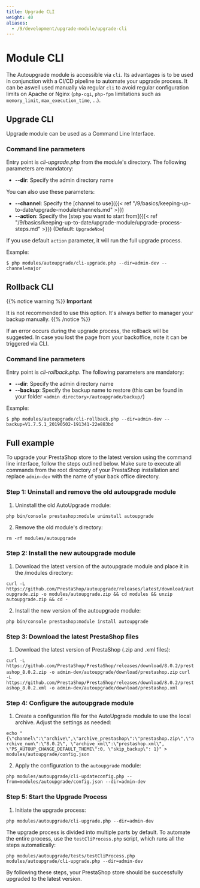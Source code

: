 ```yaml
---
title: Upgrade CLI
weight: 40
aliases:
  - /9/development/upgrade-module/upgrade-cli
---
```


# Module CLI

The Autoupgrade module is accessible via `cli`. Its advantages is to be used in conjunction with a CI/CD pipeline to automate your upgrade process. 
It can be aswell used manually via regular `cli` to avoid regular configuration limits on Apache or Nginx (`php-cgi`, `php-fpm` limitations such as `memory_limit`, `max_execution_time`, ...). 

## Upgrade CLI

Upgrade module can be used as a Command Line Interface.

### Command line parameters

Entry point is *cli-upgrade.php* from the module's directory.
The following parameters are mandatory:

* **--dir**: Specify the admin directory name

You can also use these parameters:

* **--channel**: Specify the [channel to use]({{< ref "/9/basics/keeping-up-to-date/upgrade-module/channels.md" >}})
* **--action**: Specify the [step you want to start from]({{< ref "/9/basics/keeping-up-to-date/upgrade-module/upgrade-process-steps.md" >}}) (Default: `UpgradeNow`)

If you use default `action` parameter, it will run the full upgrade process.

Example:

```
$ php modules/autoupgrade/cli-upgrade.php --dir=admin-dev --channel=major
```

## Rollback CLI

{{% notice warning %}}
**Important**

It is not recommended to use this option. It's always better to manager your backup manually.
{{% /notice %}} 

If an error occurs during the upgrade process, the rollback will be suggested.
In case you lost the page from your backoffice, note it can be triggered via CLI.

### Command line parameters

Entry point is *cli-rollback.php*.
The following parameters are mandatory:

* **--dir**: Specify the admin directory name
* **--backup**: Specify the backup name to restore (this can be found in your folder `<admin directory>/autoupgrade/backup/`)

Example:

```
$ php modules/autoupgrade/cli-rollback.php --dir=admin-dev --backup=V1.7.5.1_20190502-191341-22e883bd
```

## Full example

To upgrade your PrestaShop store to the latest version using the command line interface, follow the steps outlined below. Make sure to execute all commands from the root directory of your PrestaShop installation and replace `admin-dev` with the name of your back office directory.

### Step 1: Uninstall and remove the old autoupgrade module

1. Uninstall the old AutoUpgrade module:

`php bin/console prestashop:module uninstall autoupgrade`

2. Remove the old module's directory:

`rm -rf modules/autoupgrade`

### Step 2: Install the new autoupgrade module

1. Download the latest version of the autoupgrade module and place it in the /modules directory:

`curl -L  https://github.com/PrestaShop/autoupgrade/releases/latest/download/autoupgrade.zip -o modules/autoupgrade.zip && cd modules && unzip autoupgrade.zip && cd -`

2. Install the new version of the autoupgrade module:

`php bin/console prestashop:module install autoupgrade`

### Step 3: Download the latest PrestaShop files

1. Download the latest version of PrestaShop (.zip and .xml files):

`curl -L https://github.com/PrestaShop/PrestaShop/releases/download/8.0.2/prestashop_8.0.2.zip -o admin-dev/autoupgrade/download/prestashop.zip`
`curl -L https://github.com/PrestaShop/PrestaShop/releases/download/8.0.2/prestashop_8.0.2.xml -o admin-dev/autoupgrade/download/prestashop.xml`

### Step 4: Configure the autoupgrade module

1. Create a configuration file for the AutoUpgrade module to use the local archive. Adjust the settings as needed:

`echo "{\"channel\":\"archive\",\"archive_prestashop\":\"prestashop.zip\",\"archive_num\":\"8.0.2\", \"archive_xml\":\"prestashop.xml\", \"PS_AUTOUP_CHANGE_DEFAULT_THEME\":0, \"skip_backup\": 1}" > modules/autoupgrade/config.json`


2. Apply the configuration to the `autoupgrade` module:

`php modules/autoupgrade/cli-updateconfig.php --from=modules/autoupgrade/config.json --dir=admin-dev`

### Step 5: Start the Upgrade Process


1. Initiate the upgrade process:

`php modules/autoupgrade/cli-upgrade.php --dir=admin-dev`

The upgrade process is divided into multiple parts by default. To automate the entire process, use the `testCliProcess.php` script, which runs all the steps automatically:

`php modules/autoupgrade/tests/testCliProcess.php modules/autoupgrade/cli-upgrade.php --dir=admin-dev`

By following these steps, your PrestaShop store should be successfully upgraded to the latest version.
